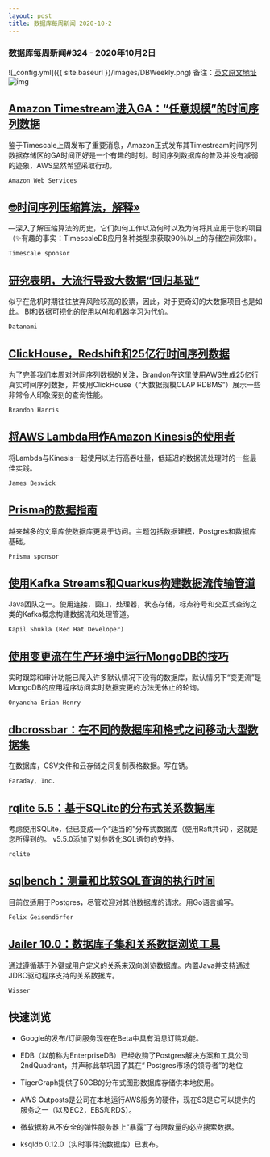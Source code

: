 ```yaml
---
layout: post
title: 数据库每周新闻 2020-10-2
---
```

### 数据库每周新闻#324 - 2020年10月2日
![_config.yml]({{ site.baseurl }}/images/DBWeekly.png)
备注：[英文原文地址](https://dbweekly.com/issues/324)
![img](https://res.cloudinary.com/cpress/image/upload/w_1280,e_sharpen:60/v1601637228/raswab3zjvnlsrfimypa.jpg)


## [Amazon Timestream进入GA：“任意规模”的时间序列数据](https://dbweekly.com/link/96152/web)
鉴于Timescale上周发布了重要消息，Amazon正式发布其Timestream时间序列数据存储区的GA时间正好是一个有趣的时刻。时间序列数据库的普及并没有减弱的迹象，AWS显然希望采取行动。

`Amazon Web Services`


## [🤓时间序列压缩算法，解释»](https://dbweekly.com/link/96154/web)
—深入了解压缩算法的历史，它们如何工作以及何时以及为何将其应用于您的项目（✨有趣的事实：TimescaleDB应用各种类型来获取90％以上的存储空间效率）。

`Timescale sponsor`


## [研究表明，大流行导致大数据“回归基础”](https://dbweekly.com/link/96155/web)
似乎在危机时期往往放弃风险较高的股票，因此，对于更奇幻的大数据项目也是如此。 BI和数据可视化的使用以AI和机器学习为代价。

`Datanami`


## [ClickHouse，Redshift和25亿行时间序列数据](https://dbweekly.com/link/96170/web)
为了完善我们本周对时间序列数据的关注，Brandon在这里使用AWS生成25亿行真实时间序列数据，并使用ClickHouse（“大数据规模OLAP RDBMS”）展示一些非常令人印象深刻的查询性能。

`Brandon Harris`


## [将AWS Lambda用作Amazon Kinesis的使用者](https://dbweekly.com/link/96161/web)
将Lambda与Kinesis一起使用以进行高吞吐量，低延迟的数据流处理时的一些最佳实践。

`James Beswick`


## [Prisma的数据指南](https://dbweekly.com/link/96162/web)
越来越多的文章库使数据库更易于访问。主题包括数据建模，Postgres和数据库基础。

`Prisma sponsor`


## [使用Kafka Streams和Quarkus构建数据流传输管道](https://dbweekly.com/link/96163/web)
Java团队之一。使用连接，窗口，处理器，状态存储，标点符号和交互式查询之类的Kafka概念构建数据流和处理管道。

`Kapil Shukla (Red Hat Developer)`


## [使用变更流在生产环境中运行MongoDB的技巧](https://dbweekly.com/link/96164/web)
实时跟踪和审计功能已爬入许多默认情况下没有的数据库，默认情况下“变更流”是MongoDB的应用程序访问实时数据变更的方法无休止的轮询。

`Onyancha Brian Henry`


## [dbcrossbar：在不同的数据库和格式之间移动大型数据集](https://dbweekly.com/link/96165/web)
在数据库，CSV文件和云存储之间复制表格数据。写在锈。

`Faraday, Inc.`


## [rqlite 5.5：基于SQLite的分布式关系数据库](https://dbweekly.com/link/96166/web)
考虑使用SQLite，但已变成一个“适当的”分布式数据库（使用Raft共识），这就是您所得到的。 v5.5.0添加了对参数化SQL语句的支持。

`rqlite`


## [sqlbench：测量和比较SQL查询的执行时间](https://dbweekly.com/link/96168/web)
目前仅适用于Postgres，尽管欢迎对其他数据库的请求。用Go语言编写。

`Felix Geisendörfer`


## [Jailer 10.0：数据库子集和关系数据浏览工具](https://dbweekly.com/link/96169/web)
通过遵循基于外键或用户定义的关系来双向浏览数据库。内置Java并支持通过JDBC驱动程序支持的关系数据库。

`Wisser`
## 快速浏览


- Google的发布/订阅服务现在在Beta中具有消息订购功能。


- EDB（以前称为EnterpriseDB）已经收购了Postgres解决方案和工具公司2ndQuadrant，并声称此举巩固了其在“ Postgres市场的领导者”的地位


- TigerGraph提供了50GB的分布式图形数据库存储供本地使用。


- AWS Outposts是公司在本地运行AWS服务的硬件，现在S3是它可以提供的服务之一（以及EC2，EBS和RDS）。


- 微软据称从不安全的弹性服务器上“暴露”了有限数量的必应搜索数据。


- ksqldb 0.12.0（实时事件流数据库）已发布。

